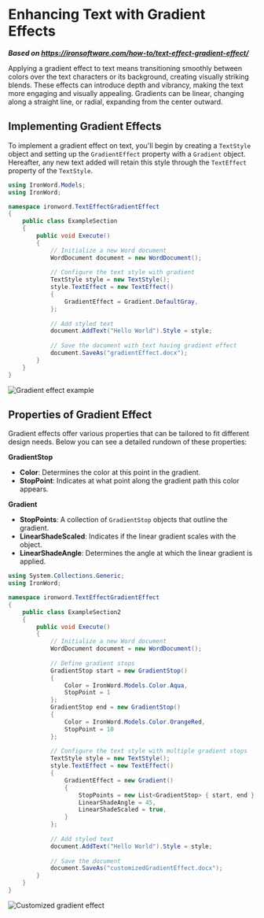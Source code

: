 # Enhancing Text with Gradient Effects

***Based on <https://ironsoftware.com/how-to/text-effect-gradient-effect/>***


Applying a gradient effect to text means transitioning smoothly between colors over the text characters or its background, creating visually striking blends. These effects can introduce depth and vibrancy, making the text more engaging and visually appealing. Gradients can be linear, changing along a straight line, or radial, expanding from the center outward.

## Implementing Gradient Effects

To implement a gradient effect on text, you'll begin by creating a `TextStyle` object and setting up the `GradientEffect` property with a `Gradient` object. Hereafter, any new text added will retain this style through the `TextEffect` property of the `TextStyle`.

```cs
using IronWord.Models;
using IronWord;

namespace ironword.TextEffectGradientEffect
{
    public class ExampleSection
    {
        public void Execute()
        {
            // Initialize a new Word document
            WordDocument document = new WordDocument();
            
            // Configure the text style with gradient
            TextStyle style = new TextStyle();
            style.TextEffect = new TextEffect()
            {
                GradientEffect = Gradient.DefaultGray,
            };
            
            // Add styled text
            document.AddText("Hello World").Style = style;
            
            // Save the document with text having gradient effect
            document.SaveAs("gradientEffect.docx");
        }
    }
}
```

<div class="content-img-align-center">
    <div class="center-image-wrapper">
         <img src="https://ironsoftware.com/static-assets/word/how-to/text-effect-gradient-effect/gradient-effect.webp" alt="Gradient effect example" class="img-responsive add-shadow">
    </div>
</div>

## Properties of Gradient Effect

Gradient effects offer various properties that can be tailored to fit different design needs. Below you can see a detailed rundown of these properties:

**GradientStop**
- **Color**: Determines the color at this point in the gradient.
- **StopPoint**: Indicates at what point along the gradient path this color appears.

**Gradient**
- **StopPoints**: A collection of `GradientStop` objects that outline the gradient.
- **LinearShadeScaled**: Indicates if the linear gradient scales with the object.
- **LinearShadeAngle**: Determines the angle at which the linear gradient is applied.

```cs
using System.Collections.Generic;
using IronWord;

namespace ironword.TextEffectGradientEffect
{
    public class ExampleSection2
    {
        public void Execute()
        {
            // Initialize a new Word document
            WordDocument document = new WordDocument();
            
            // Define gradient stops
            GradientStop start = new GradientStop()
            {
                Color = IronWord.Models.Color.Aqua,
                StopPoint = 1
            };
            GradientStop end = new GradientStop()
            {
                Color = IronWord.Models.Color.OrangeRed,
                StopPoint = 10
            };
            
            // Configure the text style with multiple gradient stops
            TextStyle style = new TextStyle();
            style.TextEffect = new TextEffect()
            {
                GradientEffect = new Gradient()
                {
                    StopPoints = new List<GradientStop> { start, end },
                    LinearShadeAngle = 45,
                    LinearShadeScaled = true,
                }
            };
            
            // Add styled text
            document.AddText("Hello World").Style = style;
            
            // Save the document
            document.SaveAs("customizedGradientEffect.docx");
        }
    }
}
```

<div class="content-img-align-center">
    <div class="center-image-wrapper">
         <img src="https://ironsoftware.com/static-assets/word/how-to/text-effect-gradient-effect/customized-gradient.webp" alt="Customized gradient effect" class="img-responsive add-shadow">
    </div>
</div>